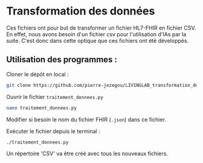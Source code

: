 # Transformation des données
Ces fichiers ont pour but de transformer un fichier HL7-FHIR en fichier CSV. En effet, nous avons besoin d'un fichier csv pour l'utilisation d'IAs par la suite. C'est donc dans cette optique que ces fichiers ont été développés.

## Utilisation des programmes :
Cloner le dépôt en local :
```bash
git clone https://github.com/pierre-jezegou/LIVINGLAB_transformation_donnees/
```

Ouvrir le fichier `traitement_donnees.py`
```bash
nano traitement_donnees.py
```

Modifier si besoin le nom du fichier FHIR (`.json`) dans ce fichier.

Exécuter le fichier depuis le terminal :
```bash
./traitement_donnees.py
```

Un répertoire 'CSV' va être créé avec tous les nouveaux fichiers.
